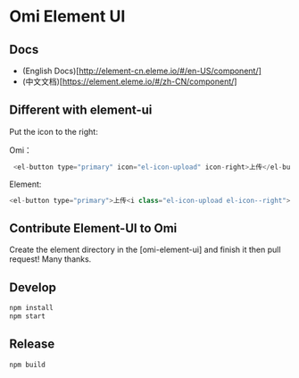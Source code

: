 # Omi Element UI

## Docs

* (English Docs)[http://element-cn.eleme.io/#/en-US/component/]
* (中文文档)[https://element.eleme.io/#/zh-CN/component/]

## Different with element-ui 

Put the icon to the right:

Omi：

```js
 <el-button type="primary" icon="el-icon-upload" icon-right>上传</el-button>
```

Element:

```js
<el-button type="primary">上传<i class="el-icon-upload el-icon--right"></i></el-button>
```

## Contribute Element-UI to Omi

Create the element directory in the [omi-element-ui] and finish it then pull request! Many thanks.

## Develop

``` bash
npm install
npm start
```

## Release

``` bash
npm build
```

